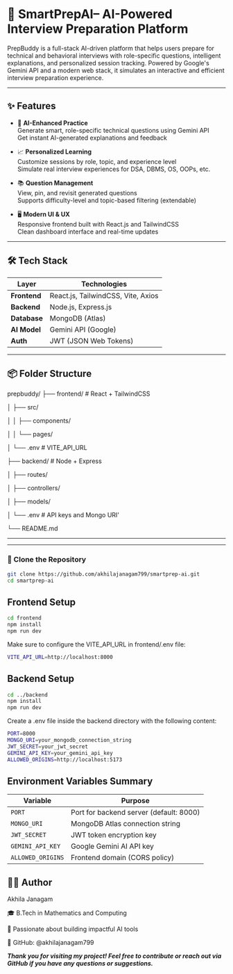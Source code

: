 
# 🚀 SmartPrepAI– AI-Powered Interview Preparation Platform

PrepBuddy is a full-stack AI-driven platform that helps users prepare for technical and behavioral interviews with role-specific questions, intelligent explanations, and personalized session tracking. Powered by Google's Gemini API and a modern web stack, it simulates an interactive and efficient interview preparation experience.

---

## ✨ Features

- 🎯 **AI-Enhanced Practice**  
  Generate smart, role-specific technical questions using Gemini API  
  Get instant AI-generated explanations and feedback

- 📈 **Personalized Learning**  
  Customize sessions by role, topic, and experience level  
  Simulate real interview experiences for DSA, DBMS, OS, OOPs, etc.

- 📚 **Question Management**  
  View, pin, and revisit generated questions  
  Supports difficulty-level and topic-based filtering (extendable)

- 🖥️ **Modern UI & UX**  
  Responsive frontend built with React.js and TailwindCSS  
  Clean dashboard interface and real-time updates

---

## 🛠️ Tech Stack

| Layer         | Technologies                              |
|--------------|-------------------------------------------|
| **Frontend**  | React.js, TailwindCSS, Vite, Axios        |
| **Backend**   | Node.js, Express.js                       |
| **Database**  | MongoDB (Atlas)                           |
| **AI Model**  | Gemini API (Google)                       |
| **Auth**      | JWT (JSON Web Tokens)                     |

---

## 📦 Folder Structure

prepbuddy/
├── frontend/ # React + TailwindCSS

│ ├── src/

│ │ ├── components/

│ │ └── pages/

│ └── .env # VITE_API_URL

├── backend/ # Node + Express

│ ├── routes/

│ ├── controllers/

│ ├── models/

│ └── .env # API keys and Mongo URI'

└── README.md

---


---





### 🔹 Clone the Repository

```bash
git clone https://github.com/akhilajanagam799/smartprep-ai.git
cd smartprep-ai
```

## Frontend Setup

```bash
cd frontend
npm install
npm run dev
```
Make sure to configure the VITE_API_URL in frontend/.env file:

```bash
VITE_API_URL=http://localhost:8000
```

## Backend Setup
```bash
cd ../backend
npm install
npm run dev
```
Create a .env file inside the backend directory with the following content:
```bash
PORT=8000
MONGO_URI=your_mongodb_connection_string
JWT_SECRET=your_jwt_secret
GEMINI_API_KEY=your_gemini_api_key
ALLOWED_ORIGINS=http://localhost:5173
```


##  Environment Variables Summary

| Variable          | Purpose                                 |
| ----------------- | --------------------------------------- |
| `PORT`            | Port for backend server (default: 8000) |
| `MONGO_URI`       | MongoDB Atlas connection string         |
| `JWT_SECRET`      | JWT token encryption key                |
| `GEMINI_API_KEY`  | Google Gemini AI API key                |
| `ALLOWED_ORIGINS` | Frontend domain (CORS policy)           |




## 👩‍💻 Author

Akhila Janagam

🎓 B.Tech in Mathematics and Computing

💼 Passionate about building impactful AI tools

🔗 GitHub: @akhilajanagam799

***Thank you for visiting  my project! Feel free to contribute or reach out via GitHub if you have any questions or suggestions.***

